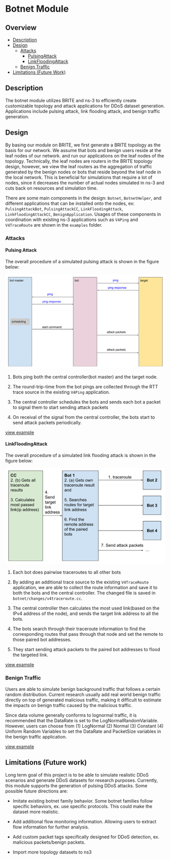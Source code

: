 # Botnet Module

## Overview

-   [Description](#description)
-   [Design](#design)
    -   [Attacks](#attacks)
        -   [PulsingAttack](#pulsing-attack)
        -   [LinkFloodingAttack](#linkfloodingattack)
    -   [Benign Traffic](#benign-traffic)
-   [Limitations (Future Work)](#limitations-future-work)

## Description

The botnet module utilizes BRITE and ns-3 to efficiently create customizable topology and
attack applications for DDoS dataset generation. Applications include pulsing attack,
link flooding attack, and benign traffic generation.

## Design

By basing our module on BRITE, we first generate a BRITE topology as the basis for our
network. We assume that bots and benign users reside at the leaf nodes of our network.
and run our applications on the leaf nodes of the topology. Technically, the leaf nodes
are routers in the BRITE topology design, however, we view the leaf routers as the
aggregation of traffic generated by the benign nodes or bots that reside beyond the leaf
node in the local network. This is beneficial for simulations that require a lot of
nodes, since it decreases the number of actual nodes simulated in ns-3 and cuts back on
resources and simulation time.

There are some main components in the design: `Botnet`, `BotnetHelper`, and
different applications that can be installed onto the nodes, ex: `PulsingAttackBot`,
`PulsingAttackCC`, `LinkFloodingAttack`, `LinkFloodingAttackCC`,
`BenignApplication`. Usages of these components in coordination with existing ns-3
applications such as `V4Ping` and `V4TraceRoute` are shown in the `examples`
folder.

### Attacks

#### Pulsing Attack

The overall procedure of a simulated pulsing attack is shown in the figure below:

![image](figures/pulsing-attack-procedure.png)

1.  Bots ping both the central controller(bot master) and the target node.

2.  The round-trip-time from the bot pings are collected through the RTT trace source in
    the existing `V4Ping` application.

3.  The central controller schedules the bots and sends each bot a packet to signal them
    to start sending attack packets

4.  On receival of the signal from the central controller, the bots start to send attack
    packets periodically.

[view example](../examples/botnet-example.cc)

#### LinkFloodingAttack

The overall procedure of a simulated link flooding attack  is shown in the figure below:

![image](figures/link-flooding-attack-procedure.png)

1.  Each bot does pairwise traceroutes to all other bots

2.  By adding an additional trace source to the existing `V4TraceRoute` application, we
    are able to collect the route information and save it to both the bots and the central
    controller. The changed file is saved in `botnet/changes/v4traceroute.cc`.

3.  The central controller then calculates the most used link(based on the IPv4 address
    of the node), and sends the target link address to all the bots.

4.  The bots search through their traceroute information to find the corresponding routes
    that pass through that node and set the remote to those paired bot addresses.

5.  They start sending attack packets to the paired bot addresses to flood the targeted
    link.

[view example](../examples/link-flooding-example.cc)

### Benign Traffic

Users are able to simulate benign background traffic that follows a certain
random distribution. Current research usually add real world benign traffic directly on
top of generated malicious traffic, making it difficult to estimate the impacts on
benign traffic caused by the malicious traffic.

Since data volume generally conforms to lognormal traffic, it is recommended that the
DataRate is set to the LogNormalRandomVariable. However, users can choose from (1)
LogNormal (2) Normal (3) Constant (4) Uniform Random Variables to set the DataRate and
PacketSize variables in the benign traffic application.

[view example](../examples/benign-example.cc)

## Limitations (Future work)

Long term goal of this project is to be able to simulate realistic DDoS scenarios and
generate DDoS datasets for research purposes. Currently, this module supports the
generation of pulsing DDoS attacks. Some possible future directions are:

-   Imitate
    existing botnet family behavior. Some botnet families follow specific behaviors, ex. use
    specific protocols. This could make the dataset more realistic.

-   Add additional flow
    monitoring information. Allowing users to extract flow information for further analysis.

-   Add custom packet tags specifically designed for DDoS detection, ex. malicious
    packets/benign packets.

-   Import more topology datasets to ns3
